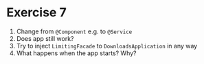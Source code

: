 # Exercise 7

1. Change from `@Component` e.g. to `@Service`
1. Does app still work?
1. Try to inject `LimitingFacade` to `DownloadsApplication` in any way
1. What happens when the app starts? Why?

